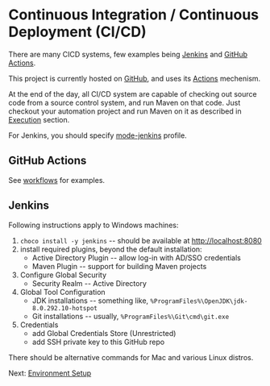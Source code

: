 # Continuous Integration / Continuous Deployment (CI/CD)

There are many CICD systems, few examples
being [Jenkins](https://www.jenkins.io/)
and [GitHub Actions](https://docs.github.com/en/actions).

This project is currently hosted
on [GitHub](https://github.com/QA-Automation-Starter/qa-automation), and uses
its [Actions](https://github.com/QA-Automation-Starter/qa-automation/actions)
mechenism.

At the end of the day, all CI/CD system are capable of checking out source code
from a source control system, and run Maven on that code. Just checkout your
automation project and run Maven on it as described
in [Execution](execution.html) section.

For Jenkins, you should specify [mode-jenkins](qa-testing-parent/profiles.html)
profile.

## GitHub Actions

See [workflows](https://github.com/QA-Automation-Starter/qa-automation/tree/main/.github/workflows)
for examples.

## Jenkins

Following instructions apply to Windows machines:

1. `choco install -y jenkins` -- should be available at <http://localhost:8080>
2. install required plugins, beyond the default installation:
    * Active Directory Plugin -- allow log-in with AD/SSO credentials
    * Maven Plugin -- support for building Maven projects
3. Configure Global Security
    * Security Realm -- Active Directory
4. Global Tool Configuration
    * JDK installations -- something
      like, `%ProgramFiles%\OpenJDK\jdk-8.0.292.10-hotspot`
    * Git installations -- usually, `%ProgramFiles%\Git\cmd\git.exe`
5. Credentials
    * add Global Credentials Store (Unrestricted)
    * add SSH private key to this GitHub repo

There should be alternative commands for Mac and various Linux distros.

Next: [Environment Setup](environment-setup.html)
